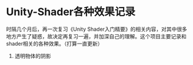 # Unity-Shader各种效果记录
时隔几个月后，再一次复习《Unity Shader入门精要》的相关内容，对其中很多地方产生了疑惑，故决定再复习一遍，并加深自己的理解。这个项目主要记录和shader相关的各种效果。（打算一直更新）

1. 透明物体的阴影

   